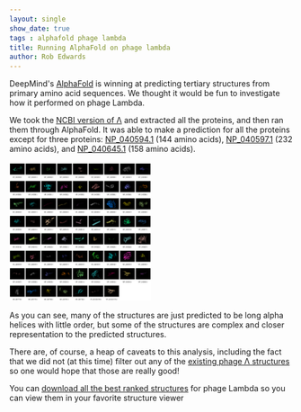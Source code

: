 ```yaml
---
layout: single
show_date: true
tags : alphafold phage lambda
title: Running AlphaFold on phage lambda
author: Rob Edwards
---
```


<style>
img{max-width: 50%;}
table, th, td {border: 1px solid;}
</style>

DeepMind's [AlphaFold](https://github.com/deepmind/alphafold) is winning at predicting tertiary structures from primary amino acid sequences. We thought it would be fun to investigate how it performed on phage Lambda.

We took the [NCBI version of &Lambda;](https://www.ncbi.nlm.nih.gov/nuccore/NC_001416.1/) and extracted all the proteins, and then ran them through AlphaFold. It was able to make a prediction for all the proteins except for three proteins: [NP_040594.1](https://www.ncbi.nlm.nih.gov/protein/NP_040594.1/) (144 amino acids), [NP_040597.1](https://www.ncbi.nlm.nih.gov/protein/NP_040597.1/) (232 amino acids), and [NP_040645.1](https://www.ncbi.nlm.nih.gov/protein/NP_040645.1) (158 amino acids). 

[![Structures of all phage &Lambda; proteins](images/phage_lambda.png "Aren't they pretty!")](images/phage_lambda.png)

As you can see, many of the structures are just predicted to be long alpha helices with little order, but some of the structures are complex and closer representation to the predicted structures.

There are, of course, a heap of caveats to this analysis, including the fact that we did not (at this time) filter out any of the [existing phage &Lambda; structures](https://www.rcsb.org/search?request=%7B%22query%22%3A%7B%22type%22%3A%22group%22%2C%22nodes%22%3A%5B%7B%22type%22%3A%22group%22%2C%22nodes%22%3A%5B%7B%22type%22%3A%22group%22%2C%22nodes%22%3A%5B%7B%22type%22%3A%22terminal%22%2C%22service%22%3A%22full_text%22%2C%22parameters%22%3A%7B%22value%22%3A%22lambda%22%7D%7D%5D%2C%22logical_operator%22%3A%22and%22%7D%5D%2C%22logical_operator%22%3A%22and%22%2C%22label%22%3A%22full_text%22%7D%5D%2C%22logical_operator%22%3A%22and%22%7D%2C%22return_type%22%3A%22entry%22%2C%22request_info%22%3A%7B%22query_id%22%3A%22b43e87e4e767ce4d36b9d6816c4a9785%22%7D%2C%22request_options%22%3A%7B%22pager%22%3A%7B%22start%22%3A0%2C%22rows%22%3A25%7D%2C%22scoring_strategy%22%3A%22combined%22%2C%22sort%22%3A%5B%7B%22sort_by%22%3A%22score%22%2C%22direction%22%3A%22desc%22%7D%5D%7D%7D) so one would hope that those are really good!

You can [download all the best ranked structures](data/lambda_structures.zip) for phage Lambda so you can view them in your favorite structure viewer



